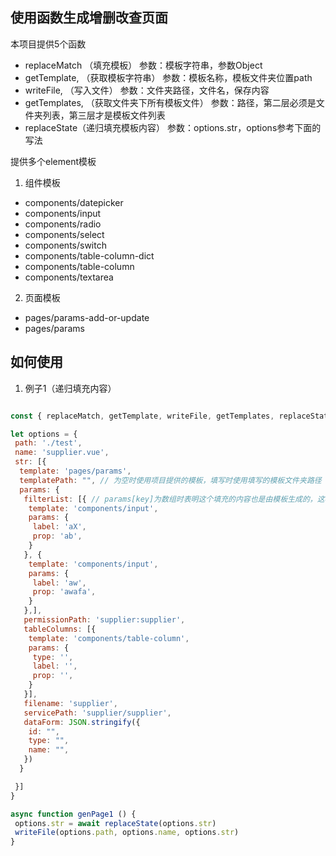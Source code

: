 ## 使用函数生成增删改查页面

本项目提供5个函数
- replaceMatch （填充模板）
参数：模板字符串，参数Object
- getTemplate, （获取模板字符串）
参数：模板名称，模板文件夹位置path
- writeFile, （写入文件）
参数：文件夹路径，文件名，保存内容
- getTemplates, （获取文件夹下所有模板文件）
参数：路径，第二层必须是文件夹列表，第三层才是模板文件列表
- replaceState（递归填充模板内容）
参数：options.str，options参考下面的写法



提供多个element模板
1. 组件模板
- components/datepicker
- components/input
- components/radio
- components/select
- components/switch
- components/table-column-dict
- components/table-column
- components/textarea
2. 页面模板
- pages/params-add-or-update
- pages/params


## 如何使用
1. 例子1（递归填充内容）
```javascript

const { replaceMatch, getTemplate, writeFile, getTemplates, replaceState } = require("../lib/genorator")

let options = {
 path: './test',
 name: 'supplier.vue',
 str: [{
  template: 'pages/params',
  templatePath: "", // 为空时使用项目提供的模板，填写时使用填写的模板文件夹路径
  params: {
   filterList: [{ // params[key]为数组时表明这个填充的内容也是由模板生成的，这样就实现了模板递归填充
    template: 'components/input',
    params: {
     label: 'aX',
     prop: 'ab',
    }
   }, {
    template: 'components/input',
    params: {
     label: 'aw',
     prop: 'awafa',
    }
   },],
   permissionPath: 'supplier:supplier',
   tableColumns: [{
    template: 'components/table-column',
    params: {
     type: '',
     label: '',
     prop: '',
    }
   }],
   filename: 'supplier',
   servicePath: 'supplier/supplier',
   dataForm: JSON.stringify({
    id: "",
    type: "",
    name: "",
   })
  }

 }]
}

async function genPage1 () {
 options.str = await replaceState(options.str)
 writeFile(options.path, options.name, options.str)
}


```